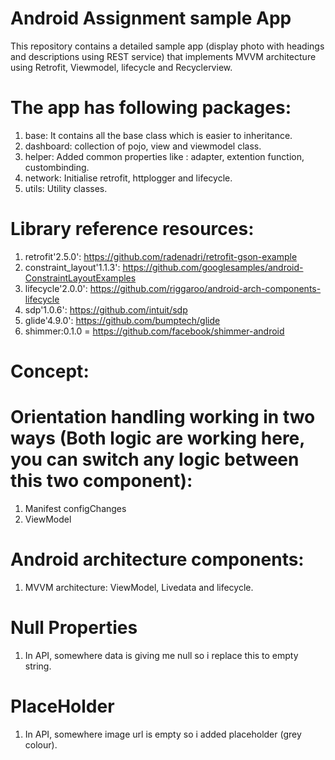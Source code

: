 
# Android Assignment sample App 

This repository contains a detailed sample app (display photo with headings and descriptions using REST service) that implements MVVM architecture using Retrofit, Viewmodel, lifecycle and Recyclerview.

# The app has following packages:

1. base: It contains all the base class which is easier to inheritance.
2. dashboard: collection of pojo, view and viewmodel class.
3. helper: Added common properties like : adapter, extention function, custombinding.
4. network: Initialise retrofit, httplogger and lifecycle. 
5. utils: Utility classes.

# Library reference resources:
1. retrofit'2.5.0': https://github.com/radenadri/retrofit-gson-example
2. constraint_layout'1.1.3': https://github.com/googlesamples/android-ConstraintLayoutExamples
3. lifecycle'2.0.0': https://github.com/riggaroo/android-arch-components-lifecycle
4. sdp'1.0.6': https://github.com/intuit/sdp 
5. glide'4.9.0': https://github.com/bumptech/glide
5. shimmer:0.1.0 = https://github.com/facebook/shimmer-android

# Concept:

# Orientation handling working in two ways (Both logic are working here, you can switch any logic between this two component):
1. Manifest configChanges
2. ViewModel

# Android architecture components:
1. MVVM architecture: ViewModel, Livedata and lifecycle. 

# Null Properties
1. In API, somewhere data is giving me null so i replace this to empty string.

# PlaceHolder
1. In API, somewhere image url is empty so i added placeholder (grey colour).

            

